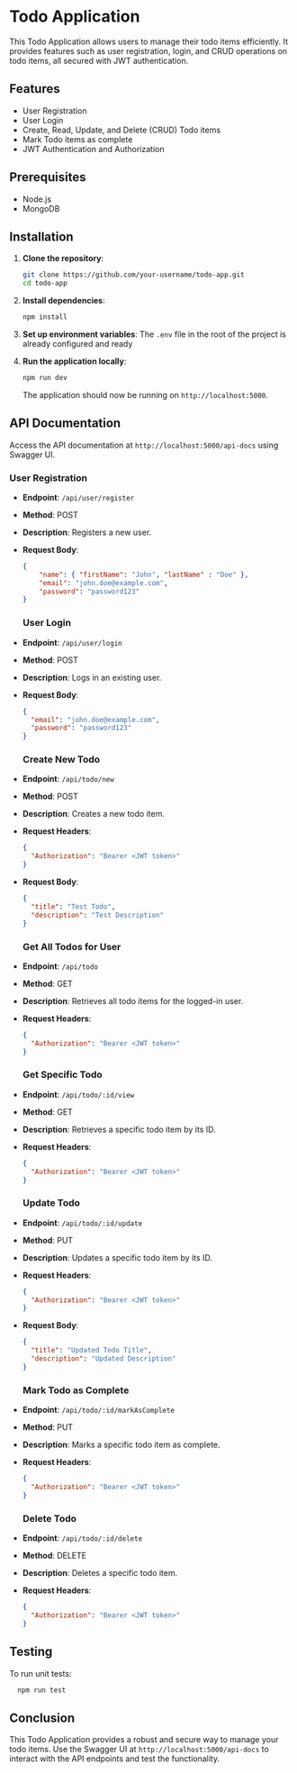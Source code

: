 # Todo Application

This Todo Application allows users to manage their todo items efficiently. It provides features such as user registration, login, and CRUD operations on todo items, all secured with JWT authentication.

## Features
- User Registration
- User Login
- Create, Read, Update, and Delete (CRUD) Todo items
- Mark Todo items as complete
- JWT Authentication and Authorization

## Prerequisites
- Node.js
- MongoDB

## Installation

1. **Clone the repository**:
    ```sh
    git clone https://github.com/your-username/todo-app.git
    cd todo-app
    ```

2. **Install dependencies**:
    ```sh
    npm install
    ```

3. **Set up environment variables**:
    The `.env` file in the root of the project is already configured and ready

4. **Run the application locally**:
    ```sh
    npm run dev
    ```

    The application should now be running on `http://localhost:5000`.

## API Documentation

Access the API documentation at `http://localhost:5000/api-docs` using Swagger UI.

  ### User Registration
- **Endpoint**: `/api/user/register`
- **Method**: POST
- **Description**: Registers a new user.
- **Request Body**:
  ```json
  {
      "name": { "firstName": "John", "lastName" : "Doe" },
      "email": "john.doe@example.com",
      "password": "password123"
  }
  ```
  ### User Login
- **Endpoint**: `/api/user/login`
- **Method**: POST
- **Description**: Logs in an existing user.
- **Request Body**:
  ```json
  {
    "email": "john.doe@example.com",
    "password": "password123"
  }
  ```

  ### Create New Todo
- **Endpoint**: `/api/todo/new`
- **Method**: POST
- **Description**: Creates a new todo item.
- **Request Headers**:
  ```json
  {
    "Authorization": "Bearer <JWT token>"
  }
  ```
- **Request Body**:
  ```json
  {
    "title": "Test Todo",
    "description": "Test Description"
  }
  ```
  
  ### Get All Todos for User
- **Endpoint**: `/api/todo`
- **Method**: GET
- **Description**: Retrieves all todo items for the logged-in user.
- **Request Headers**:
  ```json
  {
    "Authorization": "Bearer <JWT token>"
  }
  ```
  
  ### Get Specific Todo
- **Endpoint**: `/api/todo/:id/view`
- **Method**: GET
- **Description**: Retrieves a specific todo item by its ID.
- **Request Headers**:
  ```json
  {
    "Authorization": "Bearer <JWT token>"
  }
  ```
  
  ### Update Todo
- **Endpoint**: `/api/todo/:id/update`
- **Method**: PUT
- **Description**: Updates a specific todo item by its ID.
- **Request Headers**:
  ```json
  {
    "Authorization": "Bearer <JWT token>"
  }
  ```
- **Request Body**:
  ```json
  {
    "title": "Updated Todo Title",
    "description": "Updated Description"
  }
  ```

  ### Mark Todo as Complete
- **Endpoint**: `/api/todo/:id/markAsComplete`
- **Method**: PUT
- **Description**: Marks a specific todo item as complete.
- **Request Headers**:
  ```json
  {
    "Authorization": "Bearer <JWT token>"
  }
  ```

  ### Delete Todo
- **Endpoint**: `/api/todo/:id/delete`
- **Method**: DELETE
- **Description**: Deletes a specific todo item.
- **Request Headers**:
  ```json
  {
    "Authorization": "Bearer <JWT token>"
  }
  ```

## Testing

 To run unit tests:
  ```sh
    npm run test
  ```

 ## Conclusion

 This Todo Application provides a robust and secure way to manage your todo items. Use the Swagger UI at `http://localhost:5000/api-docs` to interact with the API endpoints and test the functionality.
